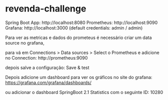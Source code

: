 # revenda-challenge


Spring Boot App: http://localhost:8080
Prometheus: http://localhost:9090
Grafana: http://localhost:3000 (default credentials: admin / admin)


Para ver as metricas e dados do prometeus é necessário criar um data source no grafana, 

para vá em Connections > Data sources > Select o Prometheus e adicione no Connection:
http://prometheus:9090

depois salve a configuração:
Save & test

Depois adicione um dashboard para ver os gráficos no site do grafana:
https://grafana.com/grafana/dashboards/

ou adicionar o dashboard SpringBoot 2.1 Statistics com o seguinte ID:
10280
